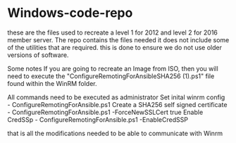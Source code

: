 # Windows-code-repo
these are the files used to recreate a level 1 for 2012 and level 2 for 2016 member server. The repo contains the files needed 
it does not include some of the utilities that are required. this is done to ensure we do not use older versions of software.

Some notes
If you are going to recreate an Image from ISO, then you will need to execute the "ConfigureRemotingForAnsibleSHA256 (1).ps1" file found within the WinRM folder.

All commands need to be executed as administrator 
Set inital winrm config - ConfigureRemotingForAnsible.ps1
Create a SHA256 self signed certificate - ConfigureRemotingForAnsible.ps1 -ForceNewSSLCert true
Enable CredSSp - ConfigureRemotingForAnsible.ps1 -EnableCredSSP    

that is all the modifications needed to be able to communicate with Winrm
